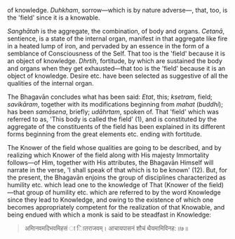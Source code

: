 of knowledge. *Duhkham*, sorrow—which is by nature adverse—, that, too, is the 'field' since it is a knowable.

*Sanghātah* is the aggregate, the combination, of body and organs. *Cetanā*, sentience, is a state of the internal organ, manifest in that aggregate like fire in a heated lump of iron, and pervaded by an essence in the form of a semblance of Consciousness of the Self. That too is the 'field' because it is an object of knowledge. *Dhrtih*, fortitude, by which are sustained the body and organs when they get exhausted—that too is the 'field' because it is an object of knowledge. Desire etc. have been selected as suggestive of all the qualities of the internal organ.

The Bhagavān concludes what has been said: *Etat*, this; *ksetram*, field; *savikāram*, together with its modifications beginning from *mahat* (*buddhi*); has been *samāsena*, briefly; *udāhrtam*, spoken of. That 'field' which was referred to as, 'This body is called the field' (1), and is constituted by the aggregate of the constituents of the field has been explained in its different forms beginning from the great elements etc. ending with fortitude.

The Knower of the field whose qualities are going to be described, and by realizing which Knower of the field along with His majesty Immortality follows—of Him, together with His attributes, the Bhagavān Himself will narrate in the verse, 'I shall speak of that which is to be known' (12). But, for the present, the Bhagavān enjoins the group of disciplines characterized as humility etc. which lead one to the knowledge of That (Knower of the field)—that group of humility etc. which are referred to by the word Knowledge since they lead to Knowledge, and owing to the existence of which one becomes appropriately competent for the realization of that Knowable, and being endued with which a monk is said to be steadfast in Knowledge:

> अमािनवमदिभवमिहसं ा ाितराजवम्। आचायपासनं शौचं थैयमामिविनह:॥७॥